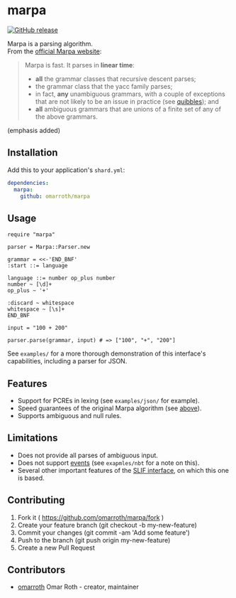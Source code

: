 # marpa
[![GitHub release](https://img.shields.io/github/release/omarroth/marpa.svg)](https://github.com/omarroth/marpa/releases)

Marpa is a parsing algorithm.  
From the [official Marpa website](http://jeffreykegler.github.io/Marpa-web-site/):

> Marpa is fast. It parses in **linear time**:
>
> - **all** the grammar classes that recursive descent parses;
> - the grammar class that the yacc family parses;
> - in fact, **any** unambiguous grammars, with a couple of exceptions that are not likely to be an issue in practice (see [quibbles](http://jeffreykegler.github.io/Marpa-web-site/#quibbles)); and
> - **all** ambiguous grammars that are unions of a finite set of any of the above grammars.

(emphasis added)

## Installation

Add this to your application's `shard.yml`:

```yaml
dependencies:
  marpa:
    github: omarroth/marpa
```

## Usage

```crystal
require "marpa"

parser = Marpa::Parser.new

grammar = <<-'END_BNF'
:start ::= language

language ::= number op_plus number
number ~ [\d]+
op_plus ~ '+'

:discard ~ whitespace
whitespace ~ [\s]+
END_BNF

input = "100 + 200"

parser.parse(grammar, input) # => ["100", "+", "200"]
```

See `examples/` for a more thorough demonstration of this interface's capabilities, including a parser for JSON.

## Features

- Support for PCREs in lexing (see `examples/json/` for example).
- Speed guarantees of the original Marpa algorithm (see [above](#marpa)).
- Supports ambiguous and null rules.

## Limitations

- Does not provide all parses of ambiguous input.
- Does not support [events](https://metacpan.org/pod/distribution/Marpa-R2/pod/Scanless/DSL.pod#pause) (see `exapmles/nbt` for a note on this).
- Several other important features of the [SLIF interface](https://metacpan.org/pod/distribution/Marpa-R2/pod/Scanless/DSL.pod), on which this one is based.

## Contributing

1.  Fork it ( https://github.com/omarroth/marpa/fork )
2.  Create your feature branch (git checkout -b my-new-feature)
3.  Commit your changes (git commit -am 'Add some feature')
4.  Push to the branch (git push origin my-new-feature)
5.  Create a new Pull Request

## Contributors

- [omarroth](https://github.com/omarroth) Omar Roth - creator, maintainer
